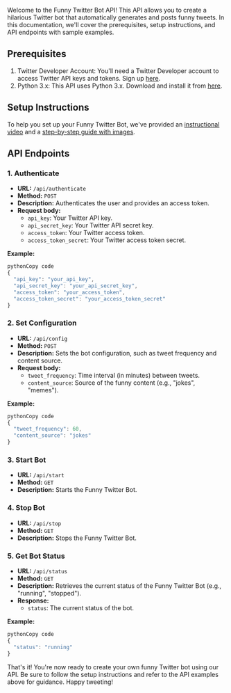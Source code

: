 Welcome to the Funny Twitter Bot API! This API allows you to create a hilarious Twitter bot that automatically generates and posts funny tweets. In this documentation, we'll cover the prerequisites, setup instructions, and API endpoints with sample examples.

## Prerequisites

1. Twitter Developer Account: You'll need a Twitter Developer account to access Twitter API keys and tokens. Sign up [here](https://developer.twitter.com/en/apps).
2. Python 3.x: This API uses Python 3.x. Download and install it from [here](https://www.python.org/downloads/).

## Setup Instructions

To help you set up your Funny Twitter Bot, we've provided an [instructional video](https://www.example.com/setup-video) and a [step-by-step guide with images](https://www.example.com/setup-guide).

## API Endpoints

### 1. Authenticate

- **URL:** `/api/authenticate`
- **Method:** `POST`
- **Description:** Authenticates the user and provides an access token.
- **Request body:**
    - `api_key`: Your Twitter API key.
    - `api_secret_key`: Your Twitter API secret key.
    - `access_token`: Your Twitter access token.
    - `access_token_secret`: Your Twitter access token secret.

**Example:**

```javascript
pythonCopy code
{
  "api_key": "your_api_key",
  "api_secret_key": "your_api_secret_key",
  "access_token": "your_access_token",
  "access_token_secret": "your_access_token_secret"
}

```

### 2. Set Configuration

- **URL:** `/api/config`
- **Method:** `POST`
- **Description:** Sets the bot configuration, such as tweet frequency and content source.
- **Request body:**
    - `tweet_frequency`: Time interval (in minutes) between tweets.
    - `content_source`: Source of the funny content (e.g., "jokes", "memes").

**Example:**

```javascript
pythonCopy code
{
  "tweet_frequency": 60,
  "content_source": "jokes"
}

```

### 3. Start Bot

- **URL:** `/api/start`
- **Method:** `GET`
- **Description:** Starts the Funny Twitter Bot.

### 4. Stop Bot

- **URL:** `/api/stop`
- **Method:** `GET`
- **Description:** Stops the Funny Twitter Bot.

### 5. Get Bot Status

- **URL:** `/api/status`
- **Method:** `GET`
- **Description:** Retrieves the current status of the Funny Twitter Bot (e.g., "running", "stopped").
- **Response:**
    - `status`: The current status of the bot.

**Example:**

```javascript
pythonCopy code
{
  "status": "running"
}

```

That's it! You're now ready to create your own funny Twitter bot using our API. Be sure to follow the setup instructions and refer to the API examples above for guidance. Happy tweeting!